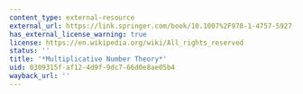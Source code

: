 ```yaml
---
content_type: external-resource
external_url: https://link.springer.com/book/10.1007%2F978-1-4757-5927-3
has_external_license_warning: true
license: https://en.wikipedia.org/wiki/All_rights_reserved
status: ''
title: '*Multiplicative Number Theory*'
uid: 0309315f-af12-4d9f-9dc7-66d0e8ae05b4
wayback_url: ''
---
```

